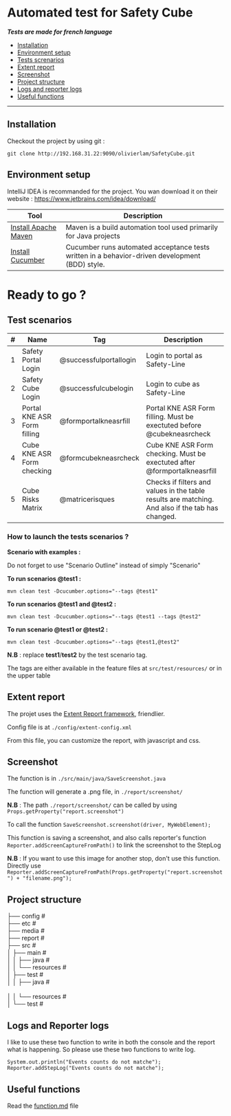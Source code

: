 # Automated test for Safety Cube

***Tests are made for french language***

 - [Installation](#installation)
 - [Environment setup](#environment-setup)
 - [Tests screnarios](#test-scenarios)
 - [Extent report](#extent-report)
 - [Screenshot](#screenshot)
 - [Project structure](#project-structure)
 - [Logs and reporter logs](#logs-and-reporter-logs)
 - [Useful functions](#useful-functions)
 
---

## Installation
Checkout the project by using git :

    git clone http://192.168.31.22:9090/olivierlam/SafetyCube.git

## Environment setup

IntelliJ IDEA is recommanded for the project. You wan download it on their website : https://www.jetbrains.com/idea/download/

| Tool | Description |
| -- | -- |
| [Install Apache Maven](http://192.168.31.22:9090/olivierlam/SafetyCube/blob/master/installmvn.md) | Maven is a build automation tool used primarily for Java projects |
| [Install Cucumber](https://www.jetbrains.com/help/idea/enabling-cucumber-support-in-project.html) | Cucumber runs automated acceptance tests written in a behavior-driven development (BDD) style. |

# Ready to go ?

## Test scenarios

| # | Name | Tag | Description |
| -- | -- | -- | -- |
| 1 | Safety Portal Login | @successfulportallogin | Login to portal as Safety-Line |
| 2 | Safety Cube Login | @successfulcubelogin | Login to cube as Safety-Line |
| 3 | Portal KNE ASR Form filling | @formportalkneasrfill| Portal KNE ASR Form filling. Must be exectuted before @cubekneasrcheck|
| 4 | Cube KNE ASR Form checking | @formcubekneasrcheck| Cube KNE ASR Form checking. Must be exectuted after @formportalkneasrfill|
| 5 | Cube Risks Matrix | @matricerisques | Checks if filters and values in the table results are matching. And also if the tab has changed. |

### How to launch the tests scenarios ?

**Scenario with examples :**

Do not forget to use "Scenario Outline" instead of simply "Scenario"

**To run scenarios @test1 :**

`mvn clean test -Dcucumber.options="--tags @test1"`

**To run scenarios @test1 and @test2 :**

`mvn clean test -Dcucumber.options="--tags @test1 --tags @test2"`

**To run scenario @test1 or @test2 :**

`mvn clean test -Dcucumber.options="--tags @test1,@test2"`

**N.B** : replace **test1**/**test2** by the test scenario tag. 

The tags are either available in the feature files at ``src/test/resources/`` or in the upper table

## Extent report
The projet uses the [Extent Report framework](http://extentreports.com/), friendlier.

Config file is at `./config/extent-config.xml`

From this file, you can customize the report, with javascript and css.

## Screenshot
The function is in ``./src/main/java/SaveScreenshot.java``

The function will generate a .png file, in ``./report/screenshot/``

**N.B** : The path ``./report/screenshot/`` can be called by using `Props.getProperty("report.screenshot")` 

To call the function ``SaveScreenshot.screenshot(driver, MyWebElement);``

This function is saving a screenshot, and also calls reporter's function ``Reporter.addScreenCaptureFromPath()`` to link the screenshot to the StepLog

**N.B** : If you want to use this image for another stop, don't use this function. Directly use `Reporter.addScreenCaptureFromPath(Props.getProperty("report.screenshot") + "filename.png");`


## Project structure
├── config                  #<br>
├── etc                     #<br>
├── media                   #<br>
├── report                  #<br>
├── src                     #<br>
│   ├── main                #<br>
│   │   ├── java            #<br>
│   │   └── resources       #<br>
│   ├── test                #<br>
│   │   ├── java            #<br>       
│   │   └── resources       #<br>
│   └── test                #<br>


## Logs and Reporter logs

I like to use these two function to write in both the console and the report what is happening. So please use these two functions to write log.

``
System.out.println("Events counts do not matche");
``
``
Reporter.addStepLog("Events counts do not matche"); 
``


## Useful functions

Read the [function.md](function.md) file
